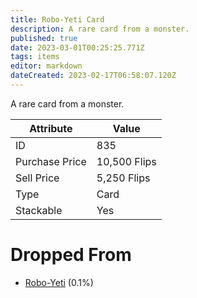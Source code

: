 ```yaml
---
title: Robo-Yeti Card
description: A rare card from a monster.
published: true
date: 2023-03-01T00:25:25.771Z
tags: items
editor: markdown
dateCreated: 2023-02-17T06:58:07.120Z
---
```


A rare card from a monster.

|Attribute|Value|
|-|-|
|ID|835|
|Purchase Price|10,500 Flips|
|Sell Price|5,250 Flips|
|Type|Card|
|Stackable|Yes|


# Dropped From
 * [Robo-Yeti](/monsters/robo-yeti) (0.1%)
